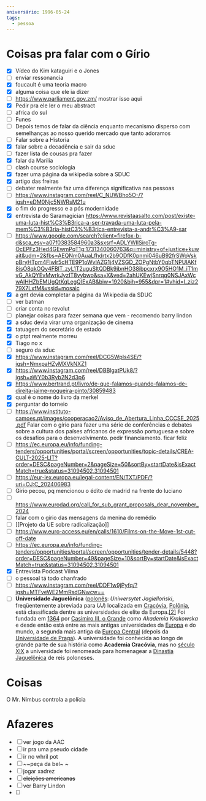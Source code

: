 ```yaml
---
aniversário: 1996-05-24
tags:
  - pessoa
---
```


# Coisas pra falar com o Gírio

- [x] Vídeo do Kim kataguiri e o Jones
- [ ] enviar ressonancia
- [x] foucault é uma teoria macro
- [x] alguma coisa que ele ia dizer
- [ ] https://www.parliament.gov.zm/ mostrar isso aqui
- [x] Pedir pra ele ler o meu abstract
- [ ] africa do sul
- [ ] Funes 
- [ ] Depois temos de falar da ciência enquanto mecanismo disperso com semelhanças ao nosso querido mercado que tanto adoramos 
- [ ] Falar sobre a Historia
- [x] falar sobre a decadência e sair da sduc
- [ ] fazer lista de cousas pra fazer
- [x] falar da Marília
- [ ] clash course sociologia
- [x] fazer uma página da wikipedia sobre a SDUC
- [x] artigo das freiras
- [ ] debater realmente faz uma diferença significativa nas pessoas
- [ ] https://www.instagram.com/reel/C_NUWBho5O-/?igsh=eDM0Njc5NWRsM21u
- [x] o fim do progresso e a pós modernidade
- [x] entrevista do Saramagician https://www.revistaasalto.com/post/existe-uma-luta-hist%C3%B3rica-a-ser-travada-uma-luta-pela-mem%C3%B3ria-histC3%%B3rica-entrevista-a-andr%C3%A9-sar
- [ ] https://www.google.com/search?client=firefox-b-d&sca_esv=a07f0383584960a3&sxsrf=ADLYWIISiroTg-OcEPFz3Hed4GEwmPqT1g:1731340060763&q=ministry+of+justice+kuwait&udm=2&fbs=AEQNm0AuaLfhdrtx2b9ODfK0pnmi046uB92frSWoVskpBryHTpm4Flwlr5cHTE9P1oWvlAZG1j4VZSGD_ZOPgNtbY0qbTNPUlAKf8isO8qkOQy4FBlT_zyL1T2uguSltQDBk9jbnHO38ibpcxrx9O5HO1M_iT1mvG_AkQYEvMwrkJyzIT8vybwo&sa=X&ved=2ahUKEwjSnrqq0NSJAxWcwAIHHZbEMUgQtKgLegQIExAB&biw=1920&bih=955&dpr=1#vhid=I_ziz279X7LxfM&vssid=mosaic
- [x] a gnt devia completar a página da Wikipedia da SDUC
- [ ] ver batman
- [ ] criar conta no revolut
- [ ] planejar coisas para fazer semana que vem - recomendo barry lindon
- [x] a sduc devia virar uma organização de cinema
- [x] tatuagem do secretário de estado
- [x] o ptpt realmente morreu
- [x] Tiago no x 
- [ ] seguro da sduc
- [x]  https://www.instagram.com/reel/DCG5WpIs4SE/?igsh=NmxpaHZyMXVkNXZ1 
- [x] https://www.instagram.com/reel/DBBlgatPUk8/?igsh=aWY0b3Ryb2N2d3p6 
- [x] https://www.bertrand.pt/livro/de-que-falamos-quando-falamos-de-direita-jaime-nogueira-pinto/30859483
- [x] qual é o nome do livro da merkel
- [x] perguntar do torneio
- [ ] https://www.instituto-camoes.pt/images/cooperacao2/Aviso_de_Abertura_Linha_CCCSE_2025.pdf Falar com o gírio para fazer uma série de conferências e debates sobre a cultura dos países africanos de expressão portuguesa e sobre os desafios para o desenvolvimento. pedir financiamento. ficar feliz
- [ ] https://ec.europa.eu/info/funding-tenders/opportunities/portal/screen/opportunities/topic-details/CREA-CULT-2025-LIT?order=DESC&pageNumber=2&pageSize=50&sortBy=startDate&isExactMatch=true&status=31094502,31094501
- [ ] https://eur-lex.europa.eu/legal-content/EN/TXT/PDF/?uri=OJ:C_202406983
- [ ] Girio pecou, pq mencionou o édito de madrid na frente do luciano
- [ ] https://www.eurodad.org/call_for_sub_grant_proposals_dear_november_2024
- [ ] falar com o gírio das mensagens da menina do remédio
- [ ] [[Projeto da UE sobre radicalização]] 
- [ ] https://www.euro-access.eu/en/calls/1610/Films-on-the-Move-1st-cut-off-date
- [ ] https://ec.europa.eu/info/funding-tenders/opportunities/portal/screen/opportunities/tender-details/5448?order=DESC&pageNumber=49&pageSize=10&sortBy=startDate&isExactMatch=true&status=31094502,31094501
- [x] Entrevista Podcast Vilma
- [ ] o pessoal tá todo chanfrado
- [ ] https://www.instagram.com/reel/DDF1w9jPyfq/?igsh=MTFveWE2MmRsdGNwcw== 
- [ ] **Universidade Jaguelônica** ([polonês](https://pt.wikipedia.org/wiki/L%C3%ADngua_polonesa "Língua polonesa"): _Uniwersytet Jagielloński_, freqüentemente abreviada para _UJ_) localizada em [Cracóvia](https://pt.wikipedia.org/wiki/Crac%C3%B3via "Cracóvia"), [Polônia](https://pt.wikipedia.org/wiki/Pol%C3%B4nia "Polônia"), está classificada dentre as universidades de elite da Europa.[[2]](https://pt.wikipedia.org/wiki/Universidade_Jaguel%C3%B4nica#cite_note-webometrics-2) Foi fundada em [1364](https://pt.wikipedia.org/wiki/1364 "1364") por [Casimiro III, o Grande](https://pt.wikipedia.org/wiki/Casimiro_III_da_Pol%C3%B4nia "Casimiro III da Polônia") como _Akademia Krakowska_ e desde então está entre as mais antigas universidades da [Europa](https://pt.wikipedia.org/wiki/Europa "Europa") e do mundo, a segunda mais antiga da [Europa Central](https://pt.wikipedia.org/wiki/Europa_Central "Europa Central") (depois da [Universidade de Praga](https://pt.wikipedia.org/wiki/Universidade_de_Praga "Universidade de Praga")). A universidade foi conhecida ao longo de grande parte de sua história como **Academia Cracóvia**, mas no [século XIX](https://pt.wikipedia.org/wiki/S%C3%A9culo_XIX "Século XIX") a universidade foi renomeada para homenagear a [Dinastia Jaguelônica](https://pt.wikipedia.org/wiki/Dinastia_Jaguel%C3%B4nica "Dinastia Jaguelônica") de reis poloneses.

# Coisas

O Mr. Nimbus controla a polícia

# Afazeres
- [ ] ver jogo da AAC
- [ ] ir pra uma pseudo cidade
- [ ] ir no whril pot 
- [ ] ~~peça da bel~ ~
- [ ] jogar xadrez 
- [ ] ~~eleições americanas~~
- [ ] ver Barry Lindon
- [ ] 






